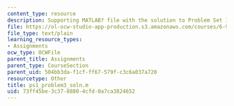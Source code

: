 ```yaml
---
content_type: resource
description: Supporting MATLAB? file with the solution to Problem Set 1, Problem 3.
file: https://ol-ocw-studio-app-production.s3.amazonaws.com/courses/6-973-communication-system-design-spring-2006/73ff45be3c3788804cfd0a7ca3824652_ps1_problem3_soln.m
file_type: text/plain
learning_resource_types:
- Assignments
ocw_type: OCWFile
parent_title: Assignments
parent_type: CourseSection
parent_uid: 504bb3da-f1cf-ff67-579f-c3c6a037a720
resourcetype: Other
title: ps1_problem3_soln.m
uid: 73ff45be-3c37-8880-4cfd-0a7ca3824652
---
```

